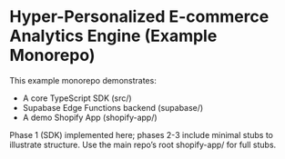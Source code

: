 # Hyper-Personalized E-commerce Analytics Engine (Example Monorepo)

This example monorepo demonstrates:
- A core TypeScript SDK (src/)
- Supabase Edge Functions backend (supabase/)
- A demo Shopify App (shopify-app/)

Phase 1 (SDK) implemented here; phases 2-3 include minimal stubs to illustrate structure. Use the main repo’s root shopify-app/ for full stubs.
